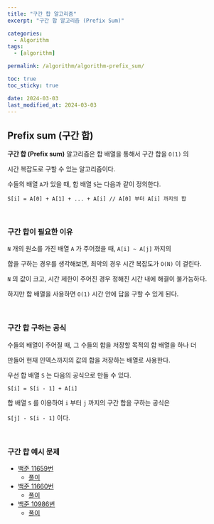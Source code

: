 ```yaml
---
title: "구간 합 알고리즘"
excerpt: "구간 합 알고리즘 (Prefix Sum)"

categories:
  - Algorithm
tags:
  - [algorithm]

permalink: /algorithm/algorithm-prefix_sum/

toc: true
toc_sticky: true

date: 2024-03-03
last_modified_at: 2024-03-03
---
```


## Prefix sum (구간 합)

**구간 합 (Prefix sum)** 알고리즘은 합 배열을 통해서 구간 합을 `O(1)` 의 <br>

시간 복잡도로 구할 수 있는 알고리즘이다. <br>

수들의 배열 `A`가 있을 때, 합 배열 `S`는 다음과 같이 정의한다. <br>

`S[i] = A[0] + A[1] + ... + A[i] // A[0] 부터 A[i] 까지의 합 ` <br>

<br>

### 구간 합이 필요한 이유

`N` 개의 원소를 가진 배열 `A` 가 주어졌을 때, `A[i] ~ A[j]` 까지의 <br>

합을 구하는 경우를 생각해보면, 최악의 경우 시간 복잡도가 `O(N)` 이 걸린다. <br>

`N` 의 값이 크고, 시간 제한이 주어진 경우 정해진 시간 내에 해결이 불가능하다. <br>

하지만 합 배열을 사용하면 `O(1)` 시간 안에 답을 구할 수 있게 된다. <br>


<br>

### 구간 합 구하는 공식

수들의 배열이 주어질 때, 그 수들의 합을 저장할 목적의 합 배열을 하나 더 <br>

만들어 현재 인덱스까지의 값의 합을 저장하는 배열로 사용한다. <br>

우선 합 배열 `S` 는 다음의 공식으로 만들 수 있다. <br>

`S[i] = S[i - 1] + A[i]` <br>

합 배열 `S` 를 이용하여 `i` 부터 `j` 까지의 구간 합을 구하는 공식은 <br>

`S[j] - S[i - 1]` 이다. <br>

<br>

### 구간 합 예시 문제

* [백준 11659번](https://www.acmicpc.net/problem/11659)
    + [풀이](https://jinwoojwa.github.io/jinwoo.github.io/algorithm/baekjoon_No_11659/)
* [백준 11660번](https://www.acmicpc.net/problem/11660)
    + [풀이](https://jinwoojwa.github.io/jinwoo.github.io/algorithm/baekjoon_No_11660/)
* [백준 10986번](https://www.acmicpc.net/problem/10986)
    + [풀이](https://jinwoojwa.github.io/jinwoo.github.io/algorithm/baekjoon_No_10986/)




